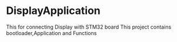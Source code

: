 # DisplayApplication
This for connecting Display with STM32 board
This project contains bootloader,Application and Functions
